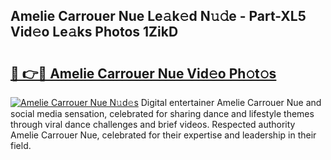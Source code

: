 ## Amelie Carrouer Nue Le𝚊k𝚎d N𝚞𝚍e - Part-XL5 Vid𝚎o Le𝚊ks Photos 1ZikD

# <h2><a href="http://fbaru5.evod.top/?m=Amelie+Carrouer+Nue">🔗 👉🔴 Amelie Carrouer Nue Vid𝚎o Ph𝚘t𝚘s</a></h2>

[![Amelie Carrouer Nue N𝚞d𝚎s](https://i.imgur.com/8V9OHl7.gif)](http://fbaru5.evod.top/?m=Amelie+Carrouer+Nue)
Digital entertainer Amelie Carrouer Nue and social media sensation, celebrated for sharing dance and lifestyle themes through viral dance challenges and brief videos. Respected authority Amelie Carrouer Nue, celebrated for their expertise and leadership in their field. 
